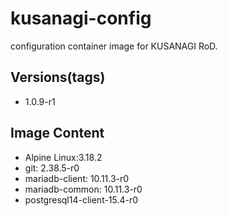 # kusanagi-config

configuration container image for KUSANAGI RoD.

## Versions(tags)
- 1.0.9-r1

## Image Content
- Alpine Linux:3.18.2
- git: 2.38.5-r0
- mariadb-client: 10.11.3-r0
- mariadb-common: 10.11.3-r0
- postgresql14-client-15.4-r0

